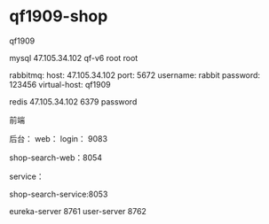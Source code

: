 # qf1909-shop
qf1909



mysql
47.105.34.102
qf-v6
root
root


rabbitmq:
    host: 47.105.34.102
    port: 5672
    username: rabbit
    password: 123456
    virtual-host: qf1909


redis
 47.105.34.102
 6379
 password


 前端

 

 后台：
 web：
 login： 9083

shop-search-web：8054

 

 service：

shop-search-service:8053

 eureka-server   8761
 user-server     8762

 

 

 
